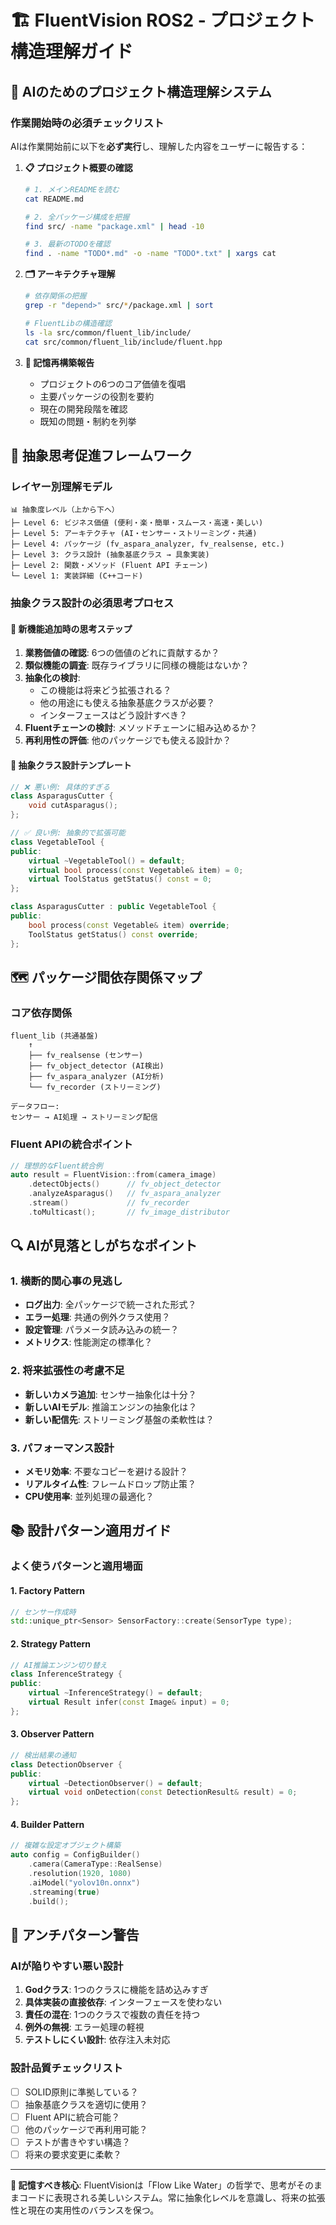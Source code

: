 # 🏗️ FluentVision ROS2 - プロジェクト構造理解ガイド

## 🎯 AIのためのプロジェクト構造理解システム

### 作業開始時の必須チェックリスト
AIは作業開始前に以下を**必ず実行**し、理解した内容をユーザーに報告する：

1. **📋 プロジェクト概要の確認**
   ```bash
   # 1. メインREADMEを読む
   cat README.md
   
   # 2. 全パッケージ構成を把握
   find src/ -name "package.xml" | head -10
   
   # 3. 最新のTODOを確認
   find . -name "TODO*.md" -o -name "TODO*.txt" | xargs cat
   ```

2. **🗂️ アーキテクチャ理解**
   ```bash
   # 依存関係の把握
   grep -r "depend>" src/*/package.xml | sort
   
   # FluentLibの構造確認
   ls -la src/common/fluent_lib/include/
   cat src/common/fluent_lib/include/fluent.hpp
   ```

3. **🔄 記憶再構築報告**
   - プロジェクトの6つのコア価値を復唱
   - 主要パッケージの役割を要約
   - 現在の開発段階を確認
   - 既知の問題・制約を列挙

## 🧠 抽象思考促進フレームワーク

### レイヤー別理解モデル
```
📊 抽象度レベル（上から下へ）
├─ Level 6: ビジネス価値 (便利・楽・簡単・スムース・高速・美しい)
├─ Level 5: アーキテクチャ (AI・センサー・ストリーミング・共通)
├─ Level 4: パッケージ (fv_aspara_analyzer, fv_realsense, etc.)
├─ Level 3: クラス設計 (抽象基底クラス → 具象実装)
├─ Level 2: 関数・メソッド (Fluent API チェーン)
└─ Level 1: 実装詳細 (C++コード)
```

### 抽象クラス設計の必須思考プロセス

#### 🎯 新機能追加時の思考ステップ
1. **業務価値の確認**: 6つの価値のどれに貢献するか？
2. **類似機能の調査**: 既存ライブラリに同様の機能はないか？
3. **抽象化の検討**: 
   - この機能は将来どう拡張される？
   - 他の用途にも使える抽象基底クラスが必要？
   - インターフェースはどう設計すべき？
4. **Fluentチェーンの検討**: メソッドチェーンに組み込めるか？
5. **再利用性の評価**: 他のパッケージでも使える設計か？

#### 📐 抽象クラス設計テンプレート
```cpp
// ❌ 悪い例: 具体的すぎる
class AsparagusCutter { 
    void cutAsparagus(); 
};

// ✅ 良い例: 抽象的で拡張可能
class VegetableTool {
public:
    virtual ~VegetableTool() = default;
    virtual bool process(const Vegetable& item) = 0;
    virtual ToolStatus getStatus() const = 0;
};

class AsparagusCutter : public VegetableTool {
public:
    bool process(const Vegetable& item) override;
    ToolStatus getStatus() const override;
};
```

## 🗺️ パッケージ間依存関係マップ

### コア依存関係
```
fluent_lib (共通基盤)
    ↑
    ├── fv_realsense (センサー)
    ├── fv_object_detector (AI検出)
    ├── fv_aspara_analyzer (AI分析) 
    └── fv_recorder (ストリーミング)
    
データフロー:
センサー → AI処理 → ストリーミング配信
```

### Fluent APIの統合ポイント
```cpp
// 理想的なFluent統合例
auto result = FluentVision::from(camera_image)
    .detectObjects()      // fv_object_detector
    .analyzeAsparagus()   // fv_aspara_analyzer  
    .stream()             // fv_recorder
    .toMulticast();       // fv_image_distributor
```

## 🔍 AIが見落としがちなポイント

### 1. 横断的関心事の見逃し
- **ログ出力**: 全パッケージで統一された形式？
- **エラー処理**: 共通の例外クラス使用？
- **設定管理**: パラメータ読み込みの統一？
- **メトリクス**: 性能測定の標準化？

### 2. 将来拡張性の考慮不足
- **新しいカメラ追加**: センサー抽象化は十分？
- **新しいAIモデル**: 推論エンジンの抽象化は？
- **新しい配信先**: ストリーミング基盤の柔軟性は？

### 3. パフォーマンス設計
- **メモリ効率**: 不要なコピーを避ける設計？
- **リアルタイム性**: フレームドロップ防止策？
- **CPU使用率**: 並列処理の最適化？

## 📚 設計パターン適用ガイド

### よく使うパターンと適用場面

#### 1. Factory Pattern
```cpp
// センサー作成時
std::unique_ptr<Sensor> SensorFactory::create(SensorType type);
```

#### 2. Strategy Pattern  
```cpp
// AI推論エンジン切り替え
class InferenceStrategy {
public:
    virtual ~InferenceStrategy() = default;
    virtual Result infer(const Image& input) = 0;
};
```

#### 3. Observer Pattern
```cpp
// 検出結果の通知
class DetectionObserver {
public:
    virtual ~DetectionObserver() = default;
    virtual void onDetection(const DetectionResult& result) = 0;
};
```

#### 4. Builder Pattern
```cpp
// 複雑な設定オブジェクト構築
auto config = ConfigBuilder()
    .camera(CameraType::RealSense)
    .resolution(1920, 1080)
    .aiModel("yolov10n.onnx")
    .streaming(true)
    .build();
```

## 🚨 アンチパターン警告

### AIが陥りやすい悪い設計
1. **Godクラス**: 1つのクラスに機能を詰め込みすぎ
2. **具体実装の直接依存**: インターフェースを使わない
3. **責任の混在**: 1つのクラスで複数の責任を持つ
4. **例外の無視**: エラー処理の軽視
5. **テストしにくい設計**: 依存注入未対応

### 設計品質チェックリスト
- [ ] SOLID原則に準拠している？
- [ ] 抽象基底クラスを適切に使用？
- [ ] Fluent APIに統合可能？
- [ ] 他のパッケージで再利用可能？
- [ ] テストが書きやすい構造？
- [ ] 将来の要求変更に柔軟？

---

**🌟 記憶すべき核心**: FluentVisionは「Flow Like Water」の哲学で、思考がそのままコードに表現される美しいシステム。常に抽象化レベルを意識し、将来の拡張性と現在の実用性のバランスを保つ。
